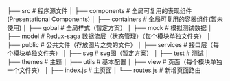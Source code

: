 ├── src                      # 程序源文件
│   ├── components           # 全局可复用的表现组件(Presentational Components)
│   ├── containers           # 全局可复用的容器组件(暂未使用)
│   ├── gobal                # 全局样式（暂定方案）
│   ├── mock                 # 模拟测试数据
│   ├── model                # Redux-saga 数据流层（状态管理）（每个模块单独文件夹）
│   ├── public               # 公共文件（存放图片之类的文件）
│   ├── services             # 接口层（每个模块单独文件夹）
│   ├── svg                  # svg图（暂定方案）
│   ├── test                 # 测试
│   ├── themes               # 主题
│   ├── utils                # 基本配置
│   ├── view                 # 页面（每个模块单独一个文件夹）
│   ├── index.js             # 主页面
│   └── routes.js            # 新增页面路由
